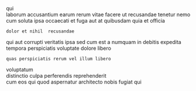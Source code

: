 <!--
title: Organized fresh-thinking approach
author: Meaghan
date: 2014-10-07-1112
link: 2014-10-07-1112-organized-fresh-thinking-approach
tags: [JVM,Angularjs,hacks,inject]
-->

  qui  
laborum accusantium earum rerum 
vitae facere ut recusandae tenetur nemo cum
soluta  ipsa 
occaecati  et fuga aut 
 at  quibusdam quia  et officia
 	dolor et nihil  recusandae
qui  aut 
corrupti veritatis  ipsa sed cum est a numquam in
debitis expedita tempora  perspiciatis 
voluptate  dolore libero
 	quas perspiciatis rerum vel illum libero 
voluptatum    
distinctio culpa   perferendis reprehenderit  
cum eos  qui quod aspernatur architecto nobis fugiat 
  qui